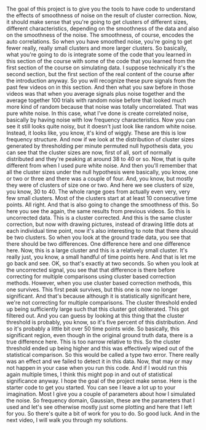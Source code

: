 The goal of this project is to give you the tools to have code to understand the effects of smoothness of noise on the result of cluster correction. Now, it should make sense that you're going to get clusters of different sizes, different characteristics, depending on the smoothness of the data and also on the smoothness of the noise. The smoothness, of course, encodes the auto correlations. So when you have smoothed noise, you're going to get fewer really, really small clusters and more larger clusters. So basically, what you're going to do is integrate some of the code that you learned in this section of the course with some of the code that you learned from the first section of the course on simulating data. I suppose technically it's the second section, but the first section of the real content of the course after the introduction anyway. So you will recognize these pure signals from the past few videos on in this section. And then what you saw before in those videos was that when you average signals plus noise together and the average together 100 trials with random noise before that looked much more kind of random because that noise was totally uncorrelated. That was pure white noise. In this case, what I've done is create correlated noise, basically by having noise with low frequency characteristics. Now you can see it still looks quite noisy, but it doesn't just look like random white noise. Instead, it looks like, you know, it's kind of wiggly. These are this is low frequency structure. And now if we look at the distribution of cluster sizes generated by thresholding per minute permuted null hypothesis data, you can see that the cluster sizes are now, first of all, sort of normally distributed and they're peaking at around 38 to 40 or so. Now, that is quite different from when I used pure white noise. And then you'll remember that all the cluster sizes under the null hypothesis were basically, you know, one or two or three and there was a couple of four. And, you know, but mostly they were of clusters of size one or two. And here we see clusters of size, you know, 30 to 40. The whole range goes from actually even very, very few small clusters. Most of the clusters start at at least 10 consecutive time points. All right. And that is also going to change the smoothness of this. So here you see the again, the same results from previous videos. So this is uncorrected data. This is a cluster corrected. And this is the same cluster correction, but now with drawing pictures, instead of drawing little dots at each individual time point, now it's also interesting to note that there should be two clusters. So when you look at the ground trade data, you see that there should be two differences. One difference here and one difference here. Now, this is a large cluster and this is a relatively small cluster. It's really just, you know, a small handful of time points here. And that is let me go back and see. OK, so that's exactly at two seconds. So when you look at the uncorrected signal, you see that that difference is there before correcting for multiple comparisons using cluster based correction methods. However, when you use cluster based correction methods, this one survives. This first peak survives, but this one is now no longer significant. And that's because although it is statistically significant here, we're not correcting for multiple comparisons. The cluster threshold ended up being sufficiently large such that this cluster got obliterated. This got filtered out. And you can guess by looking at this thing that the cluster threshold is probably, you know, so it's five percent of this distribution. And so it's probably a little bit over 50 time points wide. So basically, this significant region, even though in the original ground truth data, there is a true difference here. This is too narrow relative to this. So the cluster threshold ended up being higher and this was effectively wiped out of the statistical comparison. So this would be called a type two error. There really was an effect and we failed to detect it in this data. Now, that may or may not happen in your case when you run this code. And if I would run this again multiple times, I think this might pop in and out of statistical significance anyway. I hope the goal of the project make sense. Here is the starter code to get you started. You can see I leave a lot up to your imagination. Most I give you a couple of parameters about how I simulated the noise. So frequency domain, Gaussian, these are the parameters that I used and let's see otherwise mostly just some plotting and here that I left for you. So there's quite a bit of work for you to do. So good luck. And in the next video, I will walk you through my solutions.